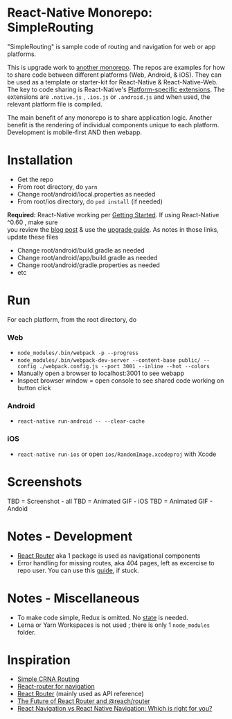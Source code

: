 React-Native Monorepo: SimpleRouting
=================
"SimpleRouting" is sample code of routing and navigation for web or app platforms.

This is upgrade work to [another monorepo](https://github.com/og-pr/public_ticket.520). The repos are examples for how to share code between different platforms (Web, Android, & iOS). They can be used as a template or starter-kit for React-Native & React-Native-Web. The key to code sharing is React-Native's [Platform-specific extensions](https://facebook.github.io/react-native/docs/platform-specific-code.html#platform-specific-extensions). The extensions are ```.native.js``` , ```.ios.js``` or ```.android.js``` and when used, the relevant platform file is compiled.

The main benefit of any monorepo is to share application logic. Another benefit is the rendering of individual components unique to each platform. Development is mobile-first AND then webapp.

Installation
============

* Get the repo
* From root directory, do ```yarn```
* Change root/android/local.properties as needed 
* From root/ios directory, do ```pod install``` (if needed)


**Required:** React-Native working per [Getting Started](https://facebook.github.io/react-native/docs/getting-started). If using React-Native ^0.60 , 
make sure    
you review the [blog post](https://facebook.github.io/react-native/blog/2019/07/03/version-60) & use the [upgrade guide](https://react-native-community.github.io/upgrade-helper/?from=0.59.8&to=0.60.4). As notes in those links, update these files
* Change root/android/build.gradle as needed 
* Change root/android/app/build.gradle as needed 
* Change root/android/gradle.properties as needed
* etc

Run
===

For each platform, from the root directory, do

### Web
* ```node_modules/.bin/webpack -p --progress```
* ```node_modules/.bin/webpack-dev-server --content-base public/ --config ./webpack.config.js --port 3001 --inline --hot --colors```
* Manually open a browser to localhost:3001 to see webapp 
* Inspect browser window = open console to see shared code working on button click

### Android
* ```react-native run-android -- --clear-cache```

### iOS
* ```react-native run-ios``` or open ```ios/RandomImage.xcodeproj``` with Xcode

Screenshots
===========

TBD = Screenshot - all
TBD = Animated GIF - iOS
TBD = Animated GIF - Andoid


Notes - Development 
===========
* [React Router](https://github.com/ReactTraining/react-router) aka 1 package is used as navigational components 
* Error handling for missing routes, aka 404 pages, left as excercise to repo user. You can use this [guide](https://tylermcginnis.com/react-router-handling-404-pages/), if stuck.

Notes - Miscellaneous 
=====
* To make code simple, Redux is omitted. No [state](https://facebook.github.io/react-native/docs/state) is needed.
* Lerna or Yarn Workspaces is not used ; there is only 1 ```node_modules``` folder.

Inspiration
===========
* [Simple CRNA Routing](https://github.com/edupooch/simple-crna-routing)
* [React-router for navigation](https://micropyramid.com/blog/react-router-for-navigation/)
* [React Router](https://github.com/ReactTraining/react-router) (mainly used as API reference)
* [The Future of React Router and @reach/router](https://reacttraining.com/blog/reach-react-router-future/)
* [React Navigation vs React Native Navigation: Which is right for you?](https://blog.logrocket.com/react-navigation-vs-react-native-navigation-which-is-right-for-you-3d47c1cd1d63/)

